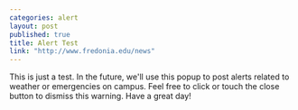 ```yaml
---
categories: alert
layout: post
published: true
title: Alert Test
link: "http://www.fredonia.edu/news"
---
```

This is just a test. In the future, we'll use this popup to post alerts related to weather or emergencies on campus. Feel free to click or touch the close button to dismiss this warning. Have a great day!